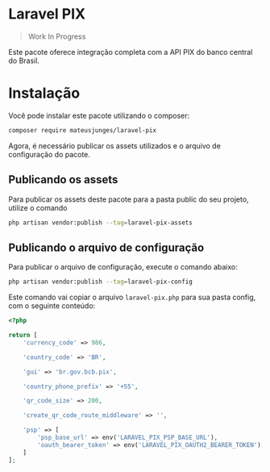 # Laravel PIX

> Work In Progress

Este pacote oferece integração completa com a API PIX do banco central do Brasil.

# Instalação
Você pode instalar este pacote utilizando o composer:
```bash
composer require mateusjunges/laravel-pix
```

Agora, é necessário publicar os assets utilizados e o arquivo de configuração do pacote.

## Publicando os assets

Para publicar os assets deste pacote para a pasta public do seu projeto, utilize o comando
```bash
php artisan vendor:publish --tag=laravel-pix-assets
```

## Publicando o arquivo de configuração

Para publicar o arquivo de configuração, execute o comando abaixo:

```bash
php artisan vendor:publish --tag=laravel-pix-config
```

Este comando vai copiar o arquivo `laravel-pix.php` para sua pasta config, com o seguinte conteúdo:

```php
<?php

return [
    'currency_code' => 986,

    'country_code' => 'BR',

    'gui' => 'br.gov.bcb.pix',

    'country_phone_prefix' => '+55',

    'qr_code_size' => 200,

    'create_qr_code_route_middleware' => '',

    'psp' => [
        'psp_base_url' => env('LARAVEL_PIX_PSP_BASE_URL'),
        'oauth_bearer_token' => env('LARAVEL_PIX_OAUTH2_BEARER_TOKEN'),
    ]
];
```